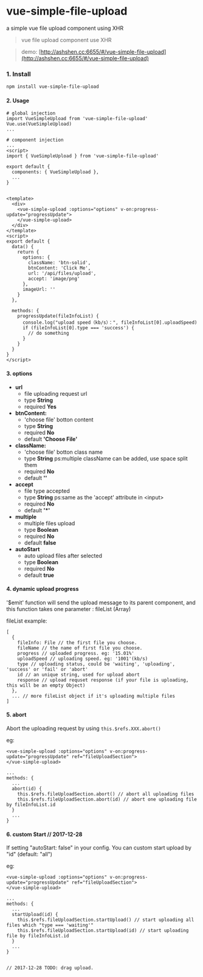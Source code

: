 # vue-simple-file-upload
a simple vue file upload component using XHR

> vue file upload component use XHR

> demo: [http://ashshen.cc:6655/#/vue-simple-file-upload](http://ashshen.cc:6655/#/vue-simple-file-upload)


### 1. Install

``` bash
npm install vue-simple-file-upload
```


#### 2. Usage

```
# global injection
import VueSimpleUpload from 'vue-simple-file-upload'
Vue.use(VueSimpleUpload)
...
```

```
# component injection
...
<script>
import { VueSimpleUpload } from 'vue-simple-file-upload'

export default {
  components: { VueSimpleUpload },
  ...
}
```

```

<template>
  <div>
    <vue-simple-upload :options="options" v-on:progress-update="progressUpdate">
    </vue-simple-upload>
  </div>
</template>
<script>
export default {
  data() {
    return {
      options: {
        className: 'btn-solid',
        btnContent: 'Click Me',
        url: '/api/files/upload',
        accept: 'image/png'
      },
      imageUrl: ''
    }
  },

  methods: {
    progressUpdate(fileInfoList) {
      console.log("upload speed（kb/s）：", fileInfoList[0].uploadSpeed)
      if (fileInfoList[0].type === 'success') {
        // do something
      }
    }
  }
}
</script>
```

#### 3. options

* **url**
  * file uploading request url
  * type **String**
  * required **Yes**
* **btnContent:**
  * 'choose file' botton content
  * type **String**
  * required **No**
  * default **'Choose File'**
* **className:**
  * 'choose file' botton class name
  * type **String**  ps:multiple className can be added, use space split them
  * required **No**
  * default **''**
* **accept**
  * file type accepted
  * type **String**  ps:same as the 'accept' attribute in \<input\>
  * required **No**
  * default **'\*'**
* **multiple**
  * multiple files upload
  * type **Boolean**
  * required **No**
  * default **false**
* **autoStart**
  * auto upload files after selected
  * type **Boolean**
  * required **No**
  * default **true**


#### 4. dynamic upload progress

'$emit' function will send the upload message to its parent component, and this function takes one parameter : fileList (Array)

fileList example:
```
[
  {
    fileInfo: File // the first file you choose.
    fileName // the name of first file you choose.
    progress // uploaded progress. eg: '15.01%'
    uploadSpeed // uploading speed. eg: '1001'(kb/s)
    type // uploading status, could be 'waiting', 'uploading', 'success' or 'fail' or 'abort'
    id // an unique string, used for upload abort
    response // upload requset response (if your file is uploading, this will be an empty Object)
  },
  ... // more fileList object if it's uploading multiple files
]
```


#### 5. abort

Abort the uploading request by using ```this.$refs.XXX.abort()```

eg:

```
<vue-simple-upload :options="options" v-on:progress-update="progressUpdate" ref="fileUploadSection">
</vue-simple-upload>

...
methods: {
  ...
  abort(id) {
    this.$refs.fileUploadSection.abort() // abort all uploading files
    this.$refs.fileUploadSection.abort(id) // abort one uploading file by fileInfoList.id
  }
  ...
}

```
#### 6. custom Start    // 2017-12-28

If setting "autoStart: false" in your config. You can custom start upload by "id" (default: "all")

eg:


```
<vue-simple-upload :options="options" v-on:progress-update="progressUpdate" ref="fileUploadSection">
</vue-simple-upload>

...
methods: {
  ...
  startUpload(id) {
    this.$refs.fileUploadSection.startUpload() // start uploading all files which "type === 'waiting'"
    this.$refs.fileUploadSection.startUpload(id) // start uploading file by fileInfoList.id
  }
  ...
}


// 2017-12-28 TODO: drag upload.

